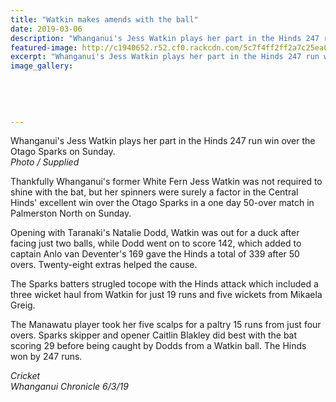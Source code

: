 ```yaml
---
title: "Watkin makes amends with the ball"
date: 2019-03-06
description: "Whanganui's Jess Watkin plays her part in the Hinds 247 run win over the Otago Sparks on Sunday..."
featured-image: http://c1940652.r52.cf0.rackcdn.com/5c7f4ff2ff2a7c25ea0000d6/Jess-Watkin-Chron-21.1.19.jpg
excerpt: "Whanganui's Jess Watkin plays her part in the Hinds 247 run win over the Otago Sparks on Sunday."
image_gallery:
    
    
    
    
    
---
```


<p><span>Whanganui's Jess Watkin plays her part in the Hinds 247 run win over the Otago Sparks on Sunday.</span><br /><em>Photo / Supplied</em></p>
<p class="element element-paragraph">Thankfully Whanganui's former White Fern Jess Watkin was not required to shine with the bat, but her spinners were surely a factor in the Central Hinds' excellent win over the Otago Sparks in a one day 50-over match in Palmerston North on Sunday.</p>
<p class="element element-paragraph">Opening with Taranaki's Natalie Dodd, Watkin was out for a duck after facing just two balls, while Dodd went on to score 142, which added to captain Anlo van Deventer's 169 gave the Hinds a total of 339 after 50 overs. Twenty-eight extras helped the cause.</p>
<p class="element element-paragraph">The Sparks batters strugled tocope with the Hinds attack which included a three wicket haul from Watkin for just 19 runs and five wickets from Mikaela Greig.</p>
<p class="element element-paragraph">The Manawatu player took her five scalps for a paltry 15 runs from just four overs. Sparks skipper and opener Caitlin Blakley did best with the bat scoring 29 before being caught by Dodds from a Watkin ball. The Hinds won by 247 runs.</p>
<p class="element element-paragraph"><em>Cricket</em><br /><em>Whanganui Chronicle 6/3/19</em></p>

